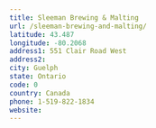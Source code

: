 ```yaml
---
title: Sleeman Brewing & Malting
url: /sleeman-brewing-and-malting/
latitude: 43.487
longitude: -80.2068
address1: 551 Clair Road West
address2: 
city: Guelph
state: Ontario
code: 0
country: Canada
phone: 1-519-822-1834
website: 
---
```


